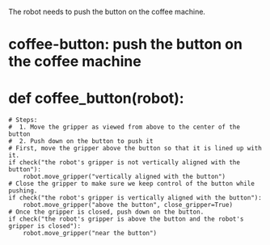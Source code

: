 

The robot needs to push the button on the coffee machine.

# coffee-button: push the button on the coffee machine
# def coffee_button(robot):
    # Steps:
    #  1. Move the gripper as viewed from above to the center of the button
    #  2. Push down on the button to push it
    # First, move the gripper above the button so that it is lined up with it.
    if check("the robot's gripper is not vertically aligned with the button"):
        robot.move_gripper("vertically aligned with the button")
    # Close the gripper to make sure we keep control of the button while pushing.
    if check("the robot's gripper is vertically aligned with the button"):
        robot.move_gripper("above the button", close_gripper=True)
    # Once the gripper is closed, push down on the button.
    if check("the robot's gripper is above the button and the robot's gripper is closed"):
        robot.move_gripper("near the button")